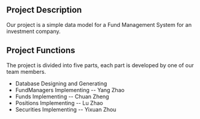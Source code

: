 ## Project Description
Our project is a simple data model for a Fund Management System for an investment company.

## Project Functions

The project is divided into five parts, each part is developed by one of our team members.
* Database Designing and Generating
* FundManagers Implementing -- Yang Zhao
* Funds Implementing -- Chuan Zheng
* Positions Implementing -- Lu Zhao
* Securities Implementing -- Yixuan Zhou



